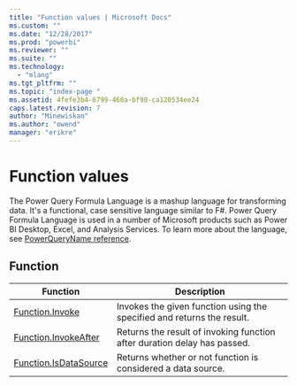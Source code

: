 ```yaml
---
title: "Function values | Microsoft Docs"
ms.custom: ""
ms.date: "12/28/2017"
ms.prod: "powerbi"
ms.reviewer: ""
ms.suite: ""
ms.technology: 
  - "mlang"
ms.tgt_pltfrm: ""
ms.topic: "index-page "
ms.assetid: 4fefe3b4-6799-460a-bf98-ca120534ee24
caps.latest.revision: 7
author: "Minewiskan"
ms.author: "owend"
manager: "erikre"
---
```

# Function values
The Power Query Formula Language is a mashup language for transforming data. It's a functional, case sensitive language similar to F\#. Power Query Formula Language is used in a number of Microsoft products such as Power BI Desktop, Excel, and Analysis Services. To learn more about the language, see [PowerQueryName reference](https://msdn.microsoft.com/en-us/library/mt211003.aspx).  
  
## <a name="__toc360789887"></a>Function  
  
|Function|Description|  
|------------|---------------|  
|[Function.Invoke](../PowerQuery/function-invoke.md)|Invokes the given function using the specified and returns the result.|  
|[Function.InvokeAfter](../PowerQuery/function-invokeafter.md)|Returns the result of invoking function after duration delay has passed.|
|[Function.IsDataSource](../PowerQuery/function-isdatasource.md)|Returns whether or not function is considered a data source.|  
